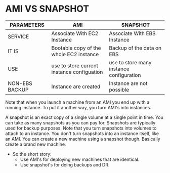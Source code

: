 # AMI VS SNAPSHOT


   |  PARAMETERS  |  AMI  |  SNAPSHOT  |
   |  ---  |  ---  |  ---  |
   |  SERVICE  | Associate With EC2 Instance  | Associate With EBS Instance  |
   |  IT IS  |  Bootable copy of the whole EC2 instance  |  Backup of the data on EBS  |
   |  USE  |  use to store current instance configuation  |  use to store many instance configuration  |
   |  NON-EBS BACKUP  |  Instance are created  |  Instance are not possible  |




Note that when you launch a machine from an AMI you end up with a running instance. To put it another way, you turn AMI's into instances.

A snapshot is an exact copy of a single volume at a single point in time. You can take as many snapshots as you can pay for.
Snapshots are typically used for backup purposes.
Note that you turn snapshots into volumes to attach to an instance. You don't turn snapshots into an instance itself, like an AMI.
You can create a new machine using a snapshot though. Basically create a brand new machine.

- So the short story:
  - Use AMI's for deploying new machines that are identical.
  - Use snapshot's for doing backups and DR.
